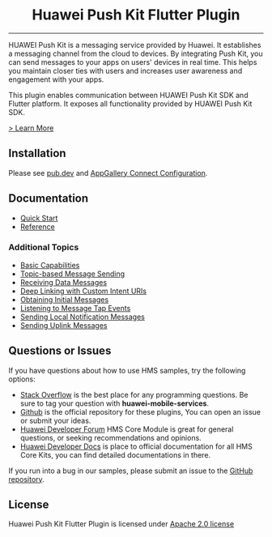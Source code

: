 <p align="center">
  <h1 align="center">Huawei Push Kit Flutter Plugin</h1>
</p>

---

HUAWEI Push Kit is a messaging service provided by Huawei. It establishes a messaging channel from the cloud to devices. By integrating Push Kit, you can send messages to your apps on users' devices in real time. This helps you maintain closer ties with users and increases user awareness and engagement with your apps.

This plugin enables communication between HUAWEI Push Kit SDK and Flutter platform. It exposes all functionality provided by HUAWEI Push Kit SDK.

[> Learn More](https://developer.huawei.com/consumer/en/doc/development/HMSCore-Guides/service-introduction-0000001050040060?ha_source=hms1)

## Installation

Please see [pub.dev](https://pub.dev/packages/huawei_push/install) and [AppGallery Connect Configuration](https://developer.huawei.com/consumer/en/doc/development/HMS-Plugin-Guides/config-agc-0000001050178043?ha_source=hms1).

## Documentation

- [Quick Start](https://developer.huawei.com/consumer/en/doc/development/HMS-Plugin-Guides/basiccapabilities-0000001050417999?ha_source=hms1)
- [Reference](https://developer.huawei.com/consumer/en/doc/development/HMS-Plugin-References/push-overview-0000001057463088?ha_source=hms1)

### Additional Topics

- [Basic Capabilities](https://developer.huawei.com/consumer/en/doc/development/HMS-Plugin-Guides/basiccapabilities-0000001050417999?ha_source=hms1)
- [Topic-based Message Sending](https://developer.huawei.com/consumer/en/doc/development/HMS-Plugin-Guides/topicbased-message-0000001050190681?ha_source=hms1)
- [Receiving Data Messages](https://developer.huawei.com/consumer/en/doc/development/HMS-Plugin-Guides/receiving-data-messages-at-killed-state-0000001058199547?ha_source=hms1)
- [Deep Linking with Custom Intent URIs](https://developer.huawei.com/consumer/en/doc/development/HMS-Plugin-Guides/deeplinking-custom-0000001055875857?ha_source=hms1)
- [Obtaining Initial Messages](https://developer.huawei.com/consumer/en/doc/development/HMS-Plugin-Guides/get-initial-notif-0000001056552970?ha_source=hms1)
- [Listening to Message Tap Events](https://developer.huawei.com/consumer/en/doc/development/HMS-Plugin-Guides/listen-notif-message-0000001057481400?ha_source=hms1)
- [Sending Local Notification Messages](https://developer.huawei.com/consumer/en/doc/development/HMS-Plugin-Guides/send-local-notif-0000001057760996?ha_source=hms1)
- [Sending Uplink Messages](https://developer.huawei.com/consumer/en/doc/development/HMS-Plugin-Guides/send-uplink-0000001057200983?ha_source=hms1)

## Questions or Issues

If you have questions about how to use HMS samples, try the following options:

- [Stack Overflow](https://stackoverflow.com/questions/tagged/huawei-mobile-services) is the best place for any programming questions. Be sure to tag your question with
  **huawei-mobile-services**.
- [Github](https://github.com/HMS-Core/hms-flutter-plugin) is the official repository for these plugins, You can open an issue or submit your ideas.
- [Huawei Developer Forum](https://forums.developer.huawei.com/forumPortal/en/home?fid=0101187876626530001?ha_source=hms1) HMS Core Module is great for general questions, or seeking recommendations and opinions.
- [Huawei Developer Docs](https://developer.huawei.com/consumer/en/doc/overview/HMS-Core-Plugin?ha_source=hms1) is place to official documentation for all HMS Core Kits, you can find detailed documentations in there.

If you run into a bug in our samples, please submit an issue to the [GitHub repository](https://github.com/HMS-Core/hms-flutter-plugin).

## License

Huawei Push Kit Flutter Plugin is licensed under [Apache 2.0 license](LICENSE)

